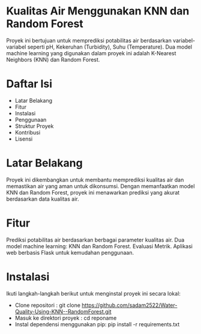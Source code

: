 # Kualitas Air Menggunakan KNN dan Random Forest

Proyek ini bertujuan untuk memprediksi potabilitas air berdasarkan variabel-variabel seperti pH, Kekeruhan (Turbidity), Suhu (Temperature). Dua model machine learning yang digunakan dalam proyek ini adalah K-Nearest Neighbors (KNN) dan Random Forest.

# Daftar Isi
- Latar Belakang
- Fitur
- Instalasi
- Penggunaan
- Struktur Proyek
- Kontribusi
- Lisensi
  
# Latar Belakang
Proyek ini dikembangkan untuk membantu memprediksi kualitas air dan memastikan air yang aman untuk dikonsumsi. Dengan memanfaatkan model KNN dan Random Forest, proyek ini menawarkan prediksi yang akurat berdasarkan data kualitas air.

# Fitur
Prediksi potabilitas air berdasarkan berbagai parameter kualitas air.
Dua model machine learning: KNN dan Random Forest.
Evaluasi Metrik.
Aplikasi web berbasis Flask untuk kemudahan penggunaan.

# Instalasi 
Ikuti langkah-langkah berikut untuk menginstal proyek ini secara lokal:
- Clone repositori : git clone https://github.com/sadam2522/Water-Quality-Using-KNN--RandomForest.git
- Masuk ke direktori proyek : cd reponame
- Instal dependensi menggunakan pip: pip install -r requirements.txt
